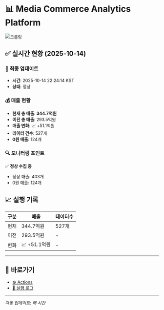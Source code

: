 # 📊 Media Commerce Analytics Platform

![크롤링](https://img.shields.io/badge/크롤링-정상-green)

## ✅ 실시간 현황 (2025-10-14)

### 📍 최종 업데이트
- **시간**: 2025-10-14 22:24:14 KST
- **상태**: 정상

### 💰 매출 현황
- **현재 총 매출**: **344.7억원**
- **이전 총 매출**: 293.5억원
- **매출 변화**: 📈 +51.1억원
- **데이터 건수**: 527개
- **0원 매출**: 124개

### 🔍 모니터링 포인트

✅ **정상 수집 중**
- 정상 매출: 403개
- 0원 매출: 124개


## 📈 실행 기록

| 구분 | 매출 | 데이터수 |
|------|------|----------|
| 현재 | 344.7억원 | 527개 |
| 이전 | 293.5억원 | - |
| 변화 | 📈 +51.1억원 | - |

---

## 🔗 바로가기

- [⚙️ Actions](../../actions)
- [📝 실행 로그](../../actions/workflows/daily_scraping.yml)

---

*자동 업데이트: 매 시간*
